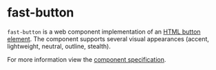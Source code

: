 # fast-button
`fast-button` is a web component implementation of an [HTML button element](https://developer.mozilla.org/en-US/docs/Web/HTML/Element/button). The component supports several visual appearances (accent, lightweight, neutral, outline, stealth).

For more information view the [component specification](../../../fast-foundation/src/button/button.spec.md).
